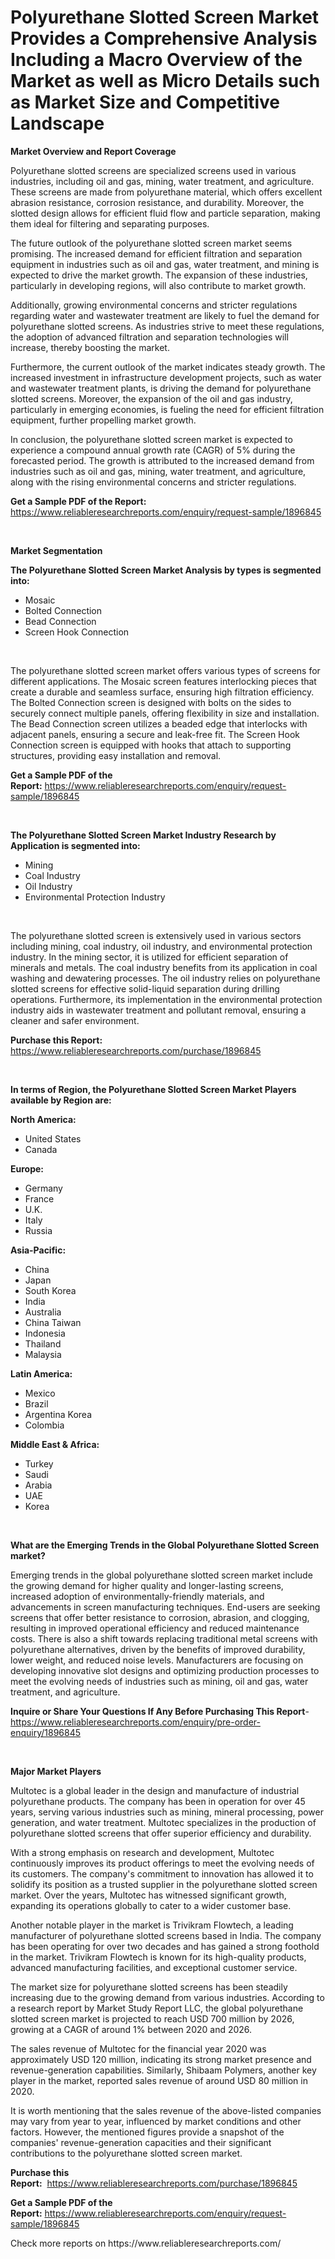 <p><h1>Polyurethane Slotted Screen Market Provides a Comprehensive Analysis Including a Macro Overview of the Market as well as Micro Details such as Market Size and Competitive Landscape</h1></p><p><strong>Market Overview and Report Coverage</strong></p>
<p><p>Polyurethane slotted screens are specialized screens used in various industries, including oil and gas, mining, water treatment, and agriculture. These screens are made from polyurethane material, which offers excellent abrasion resistance, corrosion resistance, and durability. Moreover, the slotted design allows for efficient fluid flow and particle separation, making them ideal for filtering and separating purposes.</p><p>The future outlook of the polyurethane slotted screen market seems promising. The increased demand for efficient filtration and separation equipment in industries such as oil and gas, water treatment, and mining is expected to drive the market growth. The expansion of these industries, particularly in developing regions, will also contribute to market growth.</p><p>Additionally, growing environmental concerns and stricter regulations regarding water and wastewater treatment are likely to fuel the demand for polyurethane slotted screens. As industries strive to meet these regulations, the adoption of advanced filtration and separation technologies will increase, thereby boosting the market.</p><p>Furthermore, the current outlook of the market indicates steady growth. The increased investment in infrastructure development projects, such as water and wastewater treatment plants, is driving the demand for polyurethane slotted screens. Moreover, the expansion of the oil and gas industry, particularly in emerging economies, is fueling the need for efficient filtration equipment, further propelling market growth.</p><p>In conclusion, the polyurethane slotted screen market is expected to experience a compound annual growth rate (CAGR) of 5% during the forecasted period. The growth is attributed to the increased demand from industries such as oil and gas, mining, water treatment, and agriculture, along with the rising environmental concerns and stricter regulations.</p></p>
<p><strong>Get a Sample PDF of the Report:</strong> <a href="https://www.reliableresearchreports.com/enquiry/request-sample/1896845">https://www.reliableresearchreports.com/enquiry/request-sample/1896845</a></p>
<p>&nbsp;</p>
<p><strong>Market Segmentation</strong></p>
<p><strong>The Polyurethane Slotted Screen Market Analysis by types is segmented into:</strong></p>
<p><ul><li>Mosaic</li><li>Bolted Connection</li><li>Bead Connection</li><li>Screen Hook Connection</li></ul></p>
<p>&nbsp;</p>
<p><p>The polyurethane slotted screen market offers various types of screens for different applications. The Mosaic screen features interlocking pieces that create a durable and seamless surface, ensuring high filtration efficiency. The Bolted Connection screen is designed with bolts on the sides to securely connect multiple panels, offering flexibility in size and installation. The Bead Connection screen utilizes a beaded edge that interlocks with adjacent panels, ensuring a secure and leak-free fit. The Screen Hook Connection screen is equipped with hooks that attach to supporting structures, providing easy installation and removal.</p></p>
<p><strong>Get a Sample PDF of the Report:</strong>&nbsp;<a href="https://www.reliableresearchreports.com/enquiry/request-sample/1896845">https://www.reliableresearchreports.com/enquiry/request-sample/1896845</a></p>
<p>&nbsp;</p>
<p><strong>The Polyurethane Slotted Screen Market Industry Research by Application is segmented into:</strong></p>
<p><ul><li>Mining</li><li>Coal Industry</li><li>Oil Industry</li><li>Environmental Protection Industry</li></ul></p>
<p>&nbsp;</p>
<p><p>The polyurethane slotted screen is extensively used in various sectors including mining, coal industry, oil industry, and environmental protection industry. In the mining sector, it is utilized for efficient separation of minerals and metals. The coal industry benefits from its application in coal washing and dewatering processes. The oil industry relies on polyurethane slotted screens for effective solid-liquid separation during drilling operations. Furthermore, its implementation in the environmental protection industry aids in wastewater treatment and pollutant removal, ensuring a cleaner and safer environment.</p></p>
<p><strong>Purchase this Report:</strong>&nbsp; <a href="https://www.reliableresearchreports.com/purchase/1896845">https://www.reliableresearchreports.com/purchase/1896845</a></p>
<p>&nbsp;</p>
<p><strong>In terms of Region, the Polyurethane Slotted Screen Market Players available by Region are:</strong></p>
<p>
    <p> <strong> North America: </strong>
        <ul>
            <li>United States</li>
            <li>Canada</li>
        </ul>
        </p> 
    <p> <strong> Europe: </strong>
        <ul>
            <li>Germany</li>
            <li>France</li>
            <li>U.K.</li>
            <li>Italy</li>
            <li>Russia</li>
        </ul>
        </p> 
    <p> <strong> Asia-Pacific: </strong>
        <ul>
            <li>China</li>
            <li>Japan</li>
            <li>South Korea</li>
            <li>India</li>
            <li>Australia</li>
            <li>China Taiwan</li>
            <li>Indonesia</li>
            <li>Thailand</li>
            <li>Malaysia</li>
        </ul>
        </p> 
    <p> <strong> Latin America: </strong>
        <ul>
            <li>Mexico</li>
            <li>Brazil</li>
            <li>Argentina Korea</li>
            <li>Colombia</li>
        </ul>
        </p> 
    <p> <strong> Middle East & Africa: </strong>
        <ul>
            <li>Turkey</li>
            <li>Saudi</li>
            <li>Arabia</li>
            <li>UAE</li>
            <li>Korea</li>
        </ul>
    </p>
    </p>
<p>&nbsp;</p>
<p><strong>What are the Emerging Trends in the Global Polyurethane Slotted Screen market?</strong></p>
<p><p>Emerging trends in the global polyurethane slotted screen market include the growing demand for higher quality and longer-lasting screens, increased adoption of environmentally-friendly materials, and advancements in screen manufacturing techniques. End-users are seeking screens that offer better resistance to corrosion, abrasion, and clogging, resulting in improved operational efficiency and reduced maintenance costs. There is also a shift towards replacing traditional metal screens with polyurethane alternatives, driven by the benefits of improved durability, lower weight, and reduced noise levels. Manufacturers are focusing on developing innovative slot designs and optimizing production processes to meet the evolving needs of industries such as mining, oil and gas, water treatment, and agriculture.</p></p>
<p><strong>Inquire or Share Your Questions If Any Before Purchasing This Report</strong>- <a href="https://www.reliableresearchreports.com/enquiry/pre-order-enquiry/1896845">https://www.reliableresearchreports.com/enquiry/pre-order-enquiry/1896845</a></p>
<p>&nbsp;</p>
<p><strong>Major Market Players</strong></p>
<p><p>Multotec is a global leader in the design and manufacture of industrial polyurethane products. The company has been in operation for over 45 years, serving various industries such as mining, mineral processing, power generation, and water treatment. Multotec specializes in the production of polyurethane slotted screens that offer superior efficiency and durability.</p><p>With a strong emphasis on research and development, Multotec continuously improves its product offerings to meet the evolving needs of its customers. The company's commitment to innovation has allowed it to solidify its position as a trusted supplier in the polyurethane slotted screen market. Over the years, Multotec has witnessed significant growth, expanding its operations globally to cater to a wider customer base.</p><p>Another notable player in the market is Trivikram Flowtech, a leading manufacturer of polyurethane slotted screens based in India. The company has been operating for over two decades and has gained a strong foothold in the market. Trivikram Flowtech is known for its high-quality products, advanced manufacturing facilities, and exceptional customer service.</p><p>The market size for polyurethane slotted screens has been steadily increasing due to the growing demand from various industries. According to a research report by Market Study Report LLC, the global polyurethane slotted screen market is projected to reach USD 700 million by 2026, growing at a CAGR of around 1% between 2020 and 2026.</p><p>The sales revenue of Multotec for the financial year 2020 was approximately USD 120 million, indicating its strong market presence and revenue-generation capabilities. Similarly, Shibaam Polymers, another key player in the market, reported sales revenue of around USD 80 million in 2020.</p><p>It is worth mentioning that the sales revenue of the above-listed companies may vary from year to year, influenced by market conditions and other factors. However, the mentioned figures provide a snapshot of the companies' revenue-generation capacities and their significant contributions to the polyurethane slotted screen market.</p></p>
<p><strong>Purchase this Report:</strong>&nbsp;&nbsp;<a href="https://www.reliableresearchreports.com/purchase/1896845">https://www.reliableresearchreports.com/purchase/1896845</a></p>
<p></p>
<p><strong>Get a Sample PDF of the Report:</strong>&nbsp;<a href="https://www.reliableresearchreports.com/enquiry/request-sample/1896845">https://www.reliableresearchreports.com/enquiry/request-sample/1896845</a></p>
<p>Check more reports on https://www.reliableresearchreports.com/</p>